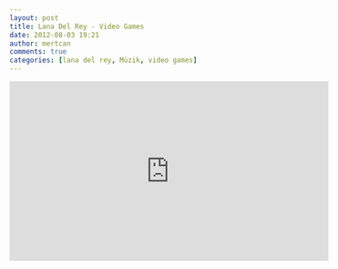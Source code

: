 ```yaml
---
layout: post
title: Lana Del Rey - Video Games
date: 2012-08-03 19:21
author: mertcan
comments: true
categories: [lana del rey, Müzik, video games]
---
```

<iframe allowfullscreen="allowfullscreen" frameborder="0" height="315" src="http://www.youtube.com/embed/cE6wxDqdOV0" width="560"></iframe>
